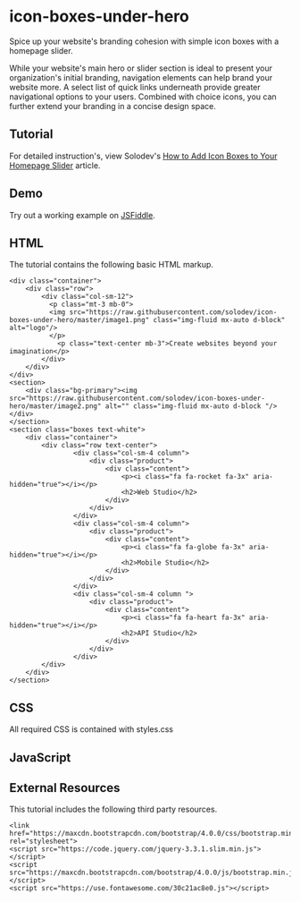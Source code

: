# icon-boxes-under-hero
Spice up your website's branding cohesion with simple icon boxes with a homepage slider.

While your website's main hero or slider section is ideal to present your organization's initial branding, navigation elements can help brand your website more. A select list of quick links underneath provide greater navigational options to your users. Combined with choice icons, you can further extend your branding in a concise design space.
  		  
## Tutorial		  
For detailed instruction's, view Solodev's [How to Add Icon Boxes to Your Homepage Slider](https://www.solodev.com/blog/web-design/how-to-add-icon-boxes-to-your-homepage-slider.stml) article.
 
## Demo
  		  
Try out a working example on [JSFiddle](https://jsfiddle.net/solodev/97bsw853).

## HTML

The tutorial contains the following basic HTML markup.

```
<div class="container">
	<div class="row">
		<div class="col-sm-12">
		  <p class="mt-3 mb-0">
		  <img src="https://raw.githubusercontent.com/solodev/icon-boxes-under-hero/master/image1.png" class="img-fluid mx-auto d-block" alt="logo"/>
		  </p>
			<p class="text-center mb-3">Create websites beyond your imagination</p>
		</div>
	</div>
</div>
<section>
	<div class="bg-primary"><img src="https://raw.githubusercontent.com/solodev/icon-boxes-under-hero/master/image2.png" alt="" class="img-fluid mx-auto d-block "/></div>
</section>
<section class="boxes text-white">
	<div class="container">
		<div class="row text-center">
				<div class="col-sm-4 column">
					<div class="product">
						<div class="content">
							<p><i class="fa fa-rocket fa-3x" aria-hidden="true"></i></p>
							<h2>Web Studio</h2>
						</div>
					</div>
				</div>
				<div class="col-sm-4 column">
					<div class="product">
						<div class="content">
							<p><i class="fa fa-globe fa-3x" aria-hidden="true"></i></p>
							<h2>Mobile Studio</h2>
						</div>
					</div>
				</div>
				<div class="col-sm-4 column ">
					<div class="product">
						<div class="content">
							<p><i class="fa fa-heart fa-3x" aria-hidden="true"></i></p>
							<h2>API Studio</h2>
						</div>
					</div>
				</div>
		</div>
	</div>
</section>

```

## CSS

All required CSS is contained with styles.css

## JavaScript


## External Resources

This tutorial includes the following third party resources.

```
<link href="https://maxcdn.bootstrapcdn.com/bootstrap/4.0.0/css/bootstrap.min.css" rel="stylesheet">
<script src="https://code.jquery.com/jquery-3.3.1.slim.min.js"></script>
<script src="https://maxcdn.bootstrapcdn.com/bootstrap/4.0.0/js/bootstrap.min.js"></script>
<script src="https://use.fontawesome.com/30c21ac8e0.js"></script>

